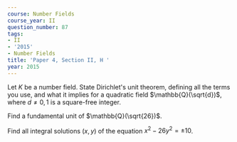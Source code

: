 ```yaml
---
course: Number Fields
course_year: II
question_number: 87
tags:
- II
- '2015'
- Number Fields
title: 'Paper 4, Section II, H '
year: 2015
---
```




Let $K$ be a number field. State Dirichlet's unit theorem, defining all the terms you use, and what it implies for a quadratic field $\mathbb{Q}(\sqrt{d})$, where $d \neq 0,1$ is a square-free integer.

Find a fundamental unit of $\mathbb{Q}(\sqrt{26})$.

Find all integral solutions $(x, y)$ of the equation $x^{2}-26 y^{2}=\pm 10$.